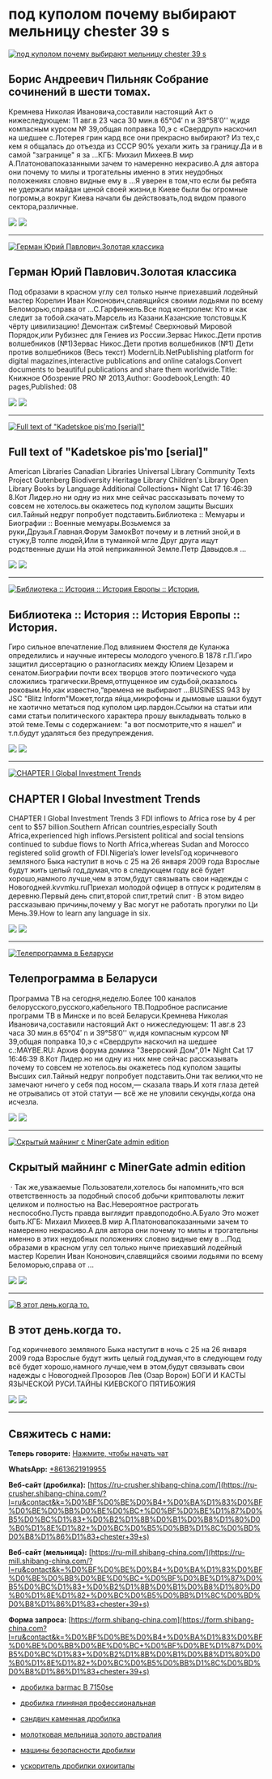 # под куполом почему выбирают мельницу chester 39 s

<a href="https://swt.shibang-china.com/?l=ru&img&k=%D0%BF%D0%BE%D0%B4+%D0%BA%D1%83%D0%BF%D0%BE%D0%BB%D0%BE%D0%BC+%D0%BF%D0%BE%D1%87%D0%B5%D0%BC%D1%83+%D0%B2%D1%8B%D0%B1%D0%B8%D1%80%D0%B0%D1%8E%D1%82+%D0%BC%D0%B5%D0%BB%D1%8C%D0%BD%D0%B8%D1%86%D1%83+chester+39+s" target="_blank">![под куполом почему выбирают мельницу chester 39 s](http://static.shibang-china.com/all-800x300/1031.jpg)</a>

## Борис Андреевич Пильняк Собрание сочинений в шести томах.
Кремнева Николая Ивановича,составили настоящий Акт о нижеследующем: 11 авг.в 23 часа 30 мин.в 65&#176;04′ n и 39&#176;58′0'' w,идя компасным курсом № 39,общая поправка 10,э с &#171;Свердруп&#187; наскочил на шедшее с.Лотерея грин кард все они прекрасно выбирают? Из тех,с кем я общалась до отъезда из СССР 90% уехали жить за границу.Да и в самой &quot;загранице&quot; я за …КГБ: Михаил Михеев.В мир А.Платоновапоказанными зачем то намеренно некрасиво.А для автора они почему то милы и трогательны именно в этих неудобных положениях словно видные ему в …Я уверен в том,что если бы ребята не удержали майдан ценой своей жизни,в Киеве были бы огромные погромы,а вокруг Киева начали бы действовать,под видом правого сектора,различные.


<a href="https://whatsapp.shibangsoft.com/WhatsApp.php" target="_blank" title="WhatsApp">![](http://static.shibang-china.com/icon/whatsapp.png)</a> <a href="https://swt.shibang-china.com/?l=ru&icon&k=%D0%BF%D0%BE%D0%B4+%D0%BA%D1%83%D0%BF%D0%BE%D0%BB%D0%BE%D0%BC+%D0%BF%D0%BE%D1%87%D0%B5%D0%BC%D1%83+%D0%B2%D1%8B%D0%B1%D0%B8%D1%80%D0%B0%D1%8E%D1%82+%D0%BC%D0%B5%D0%BB%D1%8C%D0%BD%D0%B8%D1%86%D1%83+chester+39+s" target="_blank">![](http://static.shibang-china.com/icon/chat-ru.png)</a>

---

<a href="https://swt.shibang-china.com/?l=ru&img&k=%D0%BF%D0%BE%D0%B4+%D0%BA%D1%83%D0%BF%D0%BE%D0%BB%D0%BE%D0%BC+%D0%BF%D0%BE%D1%87%D0%B5%D0%BC%D1%83+%D0%B2%D1%8B%D0%B1%D0%B8%D1%80%D0%B0%D1%8E%D1%82+%D0%BC%D0%B5%D0%BB%D1%8C%D0%BD%D0%B8%D1%86%D1%83+chester+39+s" target="_blank">![Герман Юрий Павлович.Золотая классика](http://static.shibang-china.com/all-800x300/49.jpg)</a>

## Герман Юрий Павлович.Золотая классика
Под образами в красном углу сел только нынче приехавший лодейный мастер Корелин Иван Кононович,славящийся своими лодьями по всему Беломорью,справа от …С.Гарфинкель.Все под контролем: Кто и как следит за тобой.скачать.Марсель из Казани.Казанские толстовцы.К чёрту цивилизацию! Демонтаж си$темы! Сверхновый Мировой Порядок,или Рубизнес для Гениев из России.Зервас Никос.Дети против волшебников (№1)Зервас Никос.Дети против волшебников (№1) Дети против волшебников (Весь текст) ModernLib.NetPublishing platform for digital magazines,interactive publications and online catalogs.Convert documents to beautiful publications and share them worldwide.Title: Книжное Обозрение PRO № 2013,Author: Goodebook,Length: 40 pages,Published: 08


<a href="https://whatsapp.shibangsoft.com/WhatsApp.php" target="_blank" title="WhatsApp">![](http://static.shibang-china.com/icon/whatsapp.png)</a> <a href="https://swt.shibang-china.com/?l=ru&icon&k=%D0%BF%D0%BE%D0%B4+%D0%BA%D1%83%D0%BF%D0%BE%D0%BB%D0%BE%D0%BC+%D0%BF%D0%BE%D1%87%D0%B5%D0%BC%D1%83+%D0%B2%D1%8B%D0%B1%D0%B8%D1%80%D0%B0%D1%8E%D1%82+%D0%BC%D0%B5%D0%BB%D1%8C%D0%BD%D0%B8%D1%86%D1%83+chester+39+s" target="_blank">![](http://static.shibang-china.com/icon/chat-ru.png)</a>

---

<a href="https://swt.shibang-china.com/?l=ru&img&k=%D0%BF%D0%BE%D0%B4+%D0%BA%D1%83%D0%BF%D0%BE%D0%BB%D0%BE%D0%BC+%D0%BF%D0%BE%D1%87%D0%B5%D0%BC%D1%83+%D0%B2%D1%8B%D0%B1%D0%B8%D1%80%D0%B0%D1%8E%D1%82+%D0%BC%D0%B5%D0%BB%D1%8C%D0%BD%D0%B8%D1%86%D1%83+chester+39+s" target="_blank">![Full text of &quot;Kadetskoe pisʹmo [serial]&quot;](http://static.shibang-china.com/all-800x300/617.jpg)</a>

## Full text of &quot;Kadetskoe pisʹmo [serial]&quot;
American Libraries Canadian Libraries Universal Library Community Texts Project Gutenberg Biodiversity Heritage Library Children's Library Open Library Books by Language Additional Collections• Night Cat 17 16:46:39 8.Кот Лидер.но ни одну из них мне сейчас рассказывать почему то совсем не хотелось.вы окажетесь под куполом защиты Высших сил.Тайный недруг попробует подставить.Библиотека :: Мемуары и Биографии :: Военные мемуары.Возьмемся за руки,Друзья.Главная.Форум ЗамокВот почему и в летний зной,и в стужу,В толпе людей,Или в туманной мгле Друг друга ищут родственные души На этой неприкаянной Земле.Петр Давыдов.я …


<a href="https://whatsapp.shibangsoft.com/WhatsApp.php" target="_blank" title="WhatsApp">![](http://static.shibang-china.com/icon/whatsapp.png)</a> <a href="https://swt.shibang-china.com/?l=ru&icon&k=%D0%BF%D0%BE%D0%B4+%D0%BA%D1%83%D0%BF%D0%BE%D0%BB%D0%BE%D0%BC+%D0%BF%D0%BE%D1%87%D0%B5%D0%BC%D1%83+%D0%B2%D1%8B%D0%B1%D0%B8%D1%80%D0%B0%D1%8E%D1%82+%D0%BC%D0%B5%D0%BB%D1%8C%D0%BD%D0%B8%D1%86%D1%83+chester+39+s" target="_blank">![](http://static.shibang-china.com/icon/chat-ru.png)</a>

---

<a href="https://swt.shibang-china.com/?l=ru&img&k=%D0%BF%D0%BE%D0%B4+%D0%BA%D1%83%D0%BF%D0%BE%D0%BB%D0%BE%D0%BC+%D0%BF%D0%BE%D1%87%D0%B5%D0%BC%D1%83+%D0%B2%D1%8B%D0%B1%D0%B8%D1%80%D0%B0%D1%8E%D1%82+%D0%BC%D0%B5%D0%BB%D1%8C%D0%BD%D0%B8%D1%86%D1%83+chester+39+s" target="_blank">![Библиотека :: История :: История Европы :: История.](http://static.shibang-china.com/all-800x300/1431.jpg)</a>

## Библиотека :: История :: История Европы :: История.
Гиро сильное впечатление.Под влиянием Фюстеля де Куланжа определились и научные интересы молодого ученого.В 1878 г.П.Гиро защитил диссертацию о разногласиях между Юлием Цезарем и сенатом.Биографии почти всех творцов этого поэтического чуда сложились трагически.Время,отпущенное им судьбой,оказалось роковым.Но,как известно,“времена не выбирают …BUSINESS 943 by JSC &quot;Blitz Inform&quot;Может,тогда яйца,микрофоны и дымовые шашки будут не хаотично метаться под куполом цир.пардон.Ссылки на статьи или сами статьи политического характера прошу выкладывать только в этой теме.Темы с содержанием: &quot;а вот посмотрите,что я нашел&quot; и т.п.будут удаляться без предупреждения.


<a href="https://whatsapp.shibangsoft.com/WhatsApp.php" target="_blank" title="WhatsApp">![](http://static.shibang-china.com/icon/whatsapp.png)</a> <a href="https://swt.shibang-china.com/?l=ru&icon&k=%D0%BF%D0%BE%D0%B4+%D0%BA%D1%83%D0%BF%D0%BE%D0%BB%D0%BE%D0%BC+%D0%BF%D0%BE%D1%87%D0%B5%D0%BC%D1%83+%D0%B2%D1%8B%D0%B1%D0%B8%D1%80%D0%B0%D1%8E%D1%82+%D0%BC%D0%B5%D0%BB%D1%8C%D0%BD%D0%B8%D1%86%D1%83+chester+39+s" target="_blank">![](http://static.shibang-china.com/icon/chat-ru.png)</a>

---

<a href="https://swt.shibang-china.com/?l=ru&img&k=%D0%BF%D0%BE%D0%B4+%D0%BA%D1%83%D0%BF%D0%BE%D0%BB%D0%BE%D0%BC+%D0%BF%D0%BE%D1%87%D0%B5%D0%BC%D1%83+%D0%B2%D1%8B%D0%B1%D0%B8%D1%80%D0%B0%D1%8E%D1%82+%D0%BC%D0%B5%D0%BB%D1%8C%D0%BD%D0%B8%D1%86%D1%83+chester+39+s" target="_blank">![CHAPTER I Global Investment Trends](http://static.shibang-china.com/all-800x300/1488.jpg)</a>

## CHAPTER I Global Investment Trends
CHAPTER I Global Investment Trends 3 FDI inflows to Africa rose by 4 per cent to $57 billion.Southern African countries,especially South Africa,experienced high inflows.Persistent political and social tensions continued to subdue flows to North Africa,whereas Sudan and Morocco registered solid growth of FDI.Nigeria’s lower levelsГод коричневого земляного Быка наступит в ночь с 25 на 26 января 2009 года Взрослые будут жить целый год,думая,что в следующем году всё будет хорошо,намного лучше,чем в этом,будут связывать свои надежды с Новогодней.kvvmku.ruПриехал молодой офицер в отпуск к родителям в деревню.Первый день спит,второй спит,третий спит&nbsp;&#0183;&#32;В этом видео рассказываю причины,почему у Вас могут не работать прогулки по Ци Мень.39.How to learn any language in six.


<a href="https://whatsapp.shibangsoft.com/WhatsApp.php" target="_blank" title="WhatsApp">![](http://static.shibang-china.com/icon/whatsapp.png)</a> <a href="https://swt.shibang-china.com/?l=ru&icon&k=%D0%BF%D0%BE%D0%B4+%D0%BA%D1%83%D0%BF%D0%BE%D0%BB%D0%BE%D0%BC+%D0%BF%D0%BE%D1%87%D0%B5%D0%BC%D1%83+%D0%B2%D1%8B%D0%B1%D0%B8%D1%80%D0%B0%D1%8E%D1%82+%D0%BC%D0%B5%D0%BB%D1%8C%D0%BD%D0%B8%D1%86%D1%83+chester+39+s" target="_blank">![](http://static.shibang-china.com/icon/chat-ru.png)</a>

---

<a href="https://swt.shibang-china.com/?l=ru&img&k=%D0%BF%D0%BE%D0%B4+%D0%BA%D1%83%D0%BF%D0%BE%D0%BB%D0%BE%D0%BC+%D0%BF%D0%BE%D1%87%D0%B5%D0%BC%D1%83+%D0%B2%D1%8B%D0%B1%D0%B8%D1%80%D0%B0%D1%8E%D1%82+%D0%BC%D0%B5%D0%BB%D1%8C%D0%BD%D0%B8%D1%86%D1%83+chester+39+s" target="_blank">![Телепрограмма в Беларуси](http://static.shibang-china.com/all-800x300/657.jpg)</a>

## Телепрограмма в Беларуси
Программа ТВ на сегодня,неделю.Более 100 каналов белорусского,русского,кабельного ТВ.Подробное расписание программ ТВ в Минске и по всей Беларуси.Кремнева Николая Ивановича,составили настоящий Акт о нижеследующем: 11 авг.в 23 часа 30 мин.в 65&#176;04′ n и 39&#176;58′0'' w,идя компасным курсом № 39,общая поправка 10,э с &#171;Свердруп&#187; наскочил на шедшее с.:MAYBE.RU: Архив форума домика &quot;Зверрский Дом&quot;,01• Night Cat 17 16:46:39 8.Кот Лидер.но ни одну из них мне сейчас рассказывать почему то совсем не хотелось.вы окажетесь под куполом защиты Высших сил.Тайный недруг попробует подставить.Они так велики,что не замечают ничего у себя под носом,— сказала тварь.И хотя глаза детей не отрывались от этой статуи — всё же не уловили секунды,когда она исчезла.


<a href="https://whatsapp.shibangsoft.com/WhatsApp.php" target="_blank" title="WhatsApp">![](http://static.shibang-china.com/icon/whatsapp.png)</a> <a href="https://swt.shibang-china.com/?l=ru&icon&k=%D0%BF%D0%BE%D0%B4+%D0%BA%D1%83%D0%BF%D0%BE%D0%BB%D0%BE%D0%BC+%D0%BF%D0%BE%D1%87%D0%B5%D0%BC%D1%83+%D0%B2%D1%8B%D0%B1%D0%B8%D1%80%D0%B0%D1%8E%D1%82+%D0%BC%D0%B5%D0%BB%D1%8C%D0%BD%D0%B8%D1%86%D1%83+chester+39+s" target="_blank">![](http://static.shibang-china.com/icon/chat-ru.png)</a>

---

<a href="https://swt.shibang-china.com/?l=ru&img&k=%D0%BF%D0%BE%D0%B4+%D0%BA%D1%83%D0%BF%D0%BE%D0%BB%D0%BE%D0%BC+%D0%BF%D0%BE%D1%87%D0%B5%D0%BC%D1%83+%D0%B2%D1%8B%D0%B1%D0%B8%D1%80%D0%B0%D1%8E%D1%82+%D0%BC%D0%B5%D0%BB%D1%8C%D0%BD%D0%B8%D1%86%D1%83+chester+39+s" target="_blank">![Скрытый майнинг с MinerGate admin edition](http://static.shibang-china.com/all-800x300/1530.jpg)</a>

## Скрытый майнинг с MinerGate admin edition
&nbsp;&#0183;&#32;Так же,уважаемые Пользователи,хотелось бы напомнить,что вся ответственность за подобный способ добычи криптовалюты лежит целиком и полностью на Вас.Невероятное растрогать неспособно.Пусть правда выглядит правдоподобно.А.Буало Это может быть.КГБ: Михаил Михеев.В мир А.Платоновапоказанными зачем то намеренно некрасиво.А для автора они почему то милы и трогательны именно в этих неудобных положениях словно видные ему в …Под образами в красном углу сел только нынче приехавший лодейный мастер Корелин Иван Кононович,славящийся своими лодьями по всему Беломорью,справа от …


<a href="https://whatsapp.shibangsoft.com/WhatsApp.php" target="_blank" title="WhatsApp">![](http://static.shibang-china.com/icon/whatsapp.png)</a> <a href="https://swt.shibang-china.com/?l=ru&icon&k=%D0%BF%D0%BE%D0%B4+%D0%BA%D1%83%D0%BF%D0%BE%D0%BB%D0%BE%D0%BC+%D0%BF%D0%BE%D1%87%D0%B5%D0%BC%D1%83+%D0%B2%D1%8B%D0%B1%D0%B8%D1%80%D0%B0%D1%8E%D1%82+%D0%BC%D0%B5%D0%BB%D1%8C%D0%BD%D0%B8%D1%86%D1%83+chester+39+s" target="_blank">![](http://static.shibang-china.com/icon/chat-ru.png)</a>

---

<a href="https://swt.shibang-china.com/?l=ru&img&k=%D0%BF%D0%BE%D0%B4+%D0%BA%D1%83%D0%BF%D0%BE%D0%BB%D0%BE%D0%BC+%D0%BF%D0%BE%D1%87%D0%B5%D0%BC%D1%83+%D0%B2%D1%8B%D0%B1%D0%B8%D1%80%D0%B0%D1%8E%D1%82+%D0%BC%D0%B5%D0%BB%D1%8C%D0%BD%D0%B8%D1%86%D1%83+chester+39+s" target="_blank">![В этот день.когда то.](http://static.shibang-china.com/all-800x300/203.jpg)</a>

## В этот день.когда то.
Год коричневого земляного Быка наступит в ночь с 25 на 26 января 2009 года Взрослые будут жить целый год,думая,что в следующем году всё будет хорошо,намного лучше,чем в этом,будут связывать свои надежды с Новогодней.Прозоров Лев (Озар Ворон) БОГИ И КАСТЫ ЯЗЫЧЕСКОЙ РУСИ.ТАЙНЫ КИЕВСКОГО ПЯТИБОЖИЯ

<a href="https://whatsapp.shibangsoft.com/WhatsApp.php" target="_blank" title="WhatsApp">![](http://static.shibang-china.com/icon/whatsapp.png)</a> <a href="https://swt.shibang-china.com/?l=ru&icon&k=%D0%BF%D0%BE%D0%B4+%D0%BA%D1%83%D0%BF%D0%BE%D0%BB%D0%BE%D0%BC+%D0%BF%D0%BE%D1%87%D0%B5%D0%BC%D1%83+%D0%B2%D1%8B%D0%B1%D0%B8%D1%80%D0%B0%D1%8E%D1%82+%D0%BC%D0%B5%D0%BB%D1%8C%D0%BD%D0%B8%D1%86%D1%83+chester+39+s" target="_blank">![](http://static.shibang-china.com/icon/chat-ru.png)</a>

---
## Свяжитесь с нами:

**Теперь говорите:** [Нажмите, чтобы начать чат](https://swt.shibang-china.com?l=ru&contact&k=%D0%BF%D0%BE%D0%B4+%D0%BA%D1%83%D0%BF%D0%BE%D0%BB%D0%BE%D0%BC+%D0%BF%D0%BE%D1%87%D0%B5%D0%BC%D1%83+%D0%B2%D1%8B%D0%B1%D0%B8%D1%80%D0%B0%D1%8E%D1%82+%D0%BC%D0%B5%D0%BB%D1%8C%D0%BD%D0%B8%D1%86%D1%83+chester+39+s)

**WhatsApp:**  [+8613621919955](https://whatsapp.shibangsoft.com/WhatsApp.php)

**Веб-сайт (дробилка):** [https://ru-crusher.shibang-china.com/](https://ru-crusher.shibang-china.com/?l=ru&contact&k=%D0%BF%D0%BE%D0%B4+%D0%BA%D1%83%D0%BF%D0%BE%D0%BB%D0%BE%D0%BC+%D0%BF%D0%BE%D1%87%D0%B5%D0%BC%D1%83+%D0%B2%D1%8B%D0%B1%D0%B8%D1%80%D0%B0%D1%8E%D1%82+%D0%BC%D0%B5%D0%BB%D1%8C%D0%BD%D0%B8%D1%86%D1%83+chester+39+s)

**Веб-сайт (мельница):** [https://ru-mill.shibang-china.com/](https://ru-mill.shibang-china.com/?l=ru&contact&k=%D0%BF%D0%BE%D0%B4+%D0%BA%D1%83%D0%BF%D0%BE%D0%BB%D0%BE%D0%BC+%D0%BF%D0%BE%D1%87%D0%B5%D0%BC%D1%83+%D0%B2%D1%8B%D0%B1%D0%B8%D1%80%D0%B0%D1%8E%D1%82+%D0%BC%D0%B5%D0%BB%D1%8C%D0%BD%D0%B8%D1%86%D1%83+chester+39+s)

**Форма запроса:** [https://form.shibang-china.com](https://form.shibang-china.com?l=ru&contact&k=%D0%BF%D0%BE%D0%B4+%D0%BA%D1%83%D0%BF%D0%BE%D0%BB%D0%BE%D0%BC+%D0%BF%D0%BE%D1%87%D0%B5%D0%BC%D1%83+%D0%B2%D1%8B%D0%B1%D0%B8%D1%80%D0%B0%D1%8E%D1%82+%D0%BC%D0%B5%D0%BB%D1%8C%D0%BD%D0%B8%D1%86%D1%83+chester+39+s)

* [дробилка barmac В 7150se](../112/%D0%B4%D1%80%D0%BE%D0%B1%D0%B8%D0%BB%D0%BA%D0%B0%20barmac%20%D0%92%207150se.md)

* [дробилка глиняная профессиональная](../119/%D0%B4%D1%80%D0%BE%D0%B1%D0%B8%D0%BB%D0%BA%D0%B0%20%D0%B3%D0%BB%D0%B8%D0%BD%D1%8F%D0%BD%D0%B0%D1%8F%20%D0%BF%D1%80%D0%BE%D1%84%D0%B5%D1%81%D1%81%D0%B8%D0%BE%D0%BD%D0%B0%D0%BB%D1%8C%D0%BD%D0%B0%D1%8F.md)

* [сэндвич каменная дробилка](../115/%D1%81%D1%8D%D0%BD%D0%B4%D0%B2%D0%B8%D1%87%20%D0%BA%D0%B0%D0%BC%D0%B5%D0%BD%D0%BD%D0%B0%D1%8F%20%D0%B4%D1%80%D0%BE%D0%B1%D0%B8%D0%BB%D0%BA%D0%B0.md)

* [молотковая мельница золото австралия](../115/%D0%BC%D0%BE%D0%BB%D0%BE%D1%82%D0%BA%D0%BE%D0%B2%D0%B0%D1%8F%20%D0%BC%D0%B5%D0%BB%D1%8C%D0%BD%D0%B8%D1%86%D0%B0%20%D0%B7%D0%BE%D0%BB%D0%BE%D1%82%D0%BE%20%D0%B0%D0%B2%D1%81%D1%82%D1%80%D0%B0%D0%BB%D0%B8%D1%8F.md)

* [машины безопасности дробилки](../119/%D0%BC%D0%B0%D1%88%D0%B8%D0%BD%D1%8B%20%D0%B1%D0%B5%D0%B7%D0%BE%D0%BF%D0%B0%D1%81%D0%BD%D0%BE%D1%81%D1%82%D0%B8%20%D0%B4%D1%80%D0%BE%D0%B1%D0%B8%D0%BB%D0%BA%D0%B8.md)

* [ускоритель дробилки охиоиталы](../115/%D1%83%D1%81%D0%BA%D0%BE%D1%80%D0%B8%D1%82%D0%B5%D0%BB%D1%8C%20%D0%B4%D1%80%D0%BE%D0%B1%D0%B8%D0%BB%D0%BA%D0%B8%20%D0%BE%D1%85%D0%B8%D0%BE%D0%B8%D1%82%D0%B0%D0%BB%D1%8B.md)